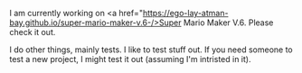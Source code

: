 I am currently working on <a href="https://ego-lay-atman-bay.github.io/super-mario-maker-v.6-/>Super Mario Maker V.6</a>. Please check it out.
  
  I do other things, mainly tests. I like to test stuff out. If you need someone to test a new project, I might test it out (assuming I'm intristed in it).

